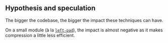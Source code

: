 ## Hypothesis and speculation

The bigger the codebase, the bigger the impact these techniques can have.

On a small module (à la [`left-pad`](https://github.com/stevemao/left-pad)), the impact is almost negative as it makes compression a little less efficient.